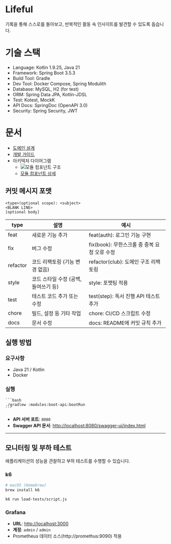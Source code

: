 # Lifeful

기록을 통해 스스로를 돌아보고, 반복적인 활동 속 인사이트를 발견할 수 있도록 돕습니다.

# 기술 스택
- Language: Kotlin 1.9.25, Java 21
- Framework: Spring Boot 3.5.3
- Build Tool: Gradle
- Dev Tool: Docker Compose, Spring Modulith
- Database: MySQL, H2 (for test)
- ORM: Spring Data JPA, Kotlin-JDSL
- Test: Kotest, MockK
- API Docs: SpringDoc (OpenAPI 3.0)
- Security: Spring Security, JWT

# 문서
- [도메인 설계](docs/domain.md)
- [개발 가이드](GEMINI.md)
- 아키텍처 다이어그램
  - ![모듈 컴포넌트 구조](http://www.plantuml.com/plantuml/proxy?src=https://raw.githubusercontent.com/nooose/lifeful/refs/heads/main/docs/components.puml)
  - [모듈 컴포넌트 상세](docs/all-docs.adoc)


## 커밋 메시지 포맷
```
<type>(optional scope): <subject>
<BLANK LINE>
[optional body]
```

| type     | 설명                     | 예시                             |
|----------|------------------------|--------------------------------|
| feat     | 새로운 기능 추가              | feat(auth): 로그인 기능 구현          |
| fix      | 버그 수정                  | fix(book): 무한스크롤 중 중복 요청 오류 수정 |
| refactor | 코드 리팩토링 (기능 변경 없음)     | refactor(club): 도메인 구조 리팩토링    |
| style    | 코드 스타일 수정 (공백, 들여쓰기 등) | style: 포맷팅 적용                  |
| test     | 테스트 코드 추가 또는 수정        | test(step): 독서 진행 API 테스트 추가   |
| chore    | 빌드, 설정 등 기타 작업         | chore: CI/CD 스크립트 수정           |
| docs     | 문서 수정                  | docs: README에 커밋 규칙 추가         |

## 실행 방법

### 요구사항
- Java 21 / Kotlin
- Docker

### 실행
    ```bash
    ./gradlew :modules:boot-api:bootRun
    ```
-   **API 서버 포트**: `8080`
-   **Swagger API 문서**: [http://localhost:8080/swagger-ui/index.html](http://localhost:8080/swagger-ui/index.html)

---

## 모니터링 및 부하 테스트

애플리케이션의 성능을 관찰하고 부하 테스트를 수행할 수 있습니다.

### k6
```bash
# macOS (Homebrew)
brew install k6
  
k6 run load-tests/script.js
```

### Grafana
- **URL**: [http://localhost:3000](http://localhost:3000)
- **계정**: `admin` / `admin`
- Prometheus 데이터 소스(http://promethus:9090) 적용 
